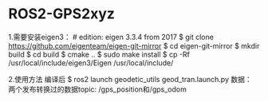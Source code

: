 # ROS2-GPS2xyz

1.需要安装eigen3：
    # edition: eigen 3.3.4 from 2017
    $ git clone https://github.com/eigenteam/eigen-git-mirror
    $ cd eigen-git-mirror
    $ mkdir build
    $ cd build
    $ cmake ..
    $ sudo make install
    $ cp -Rf /usr/local/include/eigen3/Eigen /usr/local/include/
    
 
2.使用方法
  编译后
  $ ros2 launch geodetic_utils geod_tran.launch.py
  数据：
  两个发布转换过的数据topic: /gps_position和/gps_odom
  
